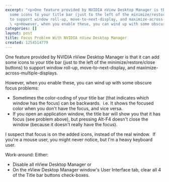 ```yaml
---
excerpt: "<p>One feature provided by NVIDIA nView Desktop Manager is that it can add
  some icons to your title bar (just to the left of the minimize/restore/close buttons)
  to support window roll-up, move-to-next-display, and maximize-across-multiple-displays.</p>\r\n
  \ <p>However, when you enable these, you can wind up with some obscure focus problems:</p>"
categories: []
layout: post
title: Focus Problem With NVIDIA nView Desktop Manager
created: 1254514779
---
```

<p>One feature provided by NVIDIA nView Desktop Manager is that it can add some icons to your title bar (just to the left of the minimize/restore/close buttons) to support window roll-up, move-to-next-display, and maximize-across-multiple-displays.</p>
  <p>However, when you enable these, you can wind up with some obscure focus problems:</p>
  <ul>
    <li>Sometimes the color-coding of your title bar (that indicates which window has the focus) can be backwards.&nbsp; i.e. It shows the focused color when you don't have the focus, and vice versa.</li>
    <li>If you open an application window, the title bar will show you that it has focus (see problem above), but pressing Alt-F4 doesn't close the window (because it doesn't really have the focus).</li>
  </ul>
  <p>I suspect that focus is on the added icons, instead of the real window.&nbsp; If you're a mouse user, you might never notice, but I'm a heavy keyboard user.</p>
  <p>Work-around: Either:</p>
  <ul>
    <li>Disable all nView Desktop Manager or</li>
    <li>On the nView Desktop Manager window's User Interface tab, clear all 4 of the Title bar buttons check-boxes.</li>
  </ul>
